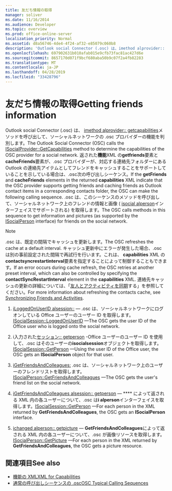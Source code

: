 ```yaml
---
title: 友だち情報の取得
manager: soliver
ms.date: 11/16/2014
ms.audience: Developer
ms.topic: overview
ms.prod: office-online-server
localization_priority: Normal
ms.assetid: d8a56746-4de4-4f24-af32-e85079c060b8
description: 'Outlook social Connector (.osc) は、imethod alprovider:: getcapabilities メソッドを呼び出して、ソーシャルネットワークの .osc プロバイダーの機能を判別します。'
ms.openlocfilehash: 697902631b010afab015e9cfb73fac81ac427d6e
ms.sourcegitcommit: 8657170d071f9bcf680aba50b9c07f2a4fb82283
ms.translationtype: MT
ms.contentlocale: ja-JP
ms.lasthandoff: 04/28/2019
ms.locfileid: "33428796"
---
```

# <a name="getting-friends-information"></a><span data-ttu-id="f008d-103">友だち情報の取得</span><span class="sxs-lookup"><span data-stu-id="f008d-103">Getting friends information</span></span>

<span data-ttu-id="f008d-104">Outlook social Connector (.osc) は、 [imethod alprovider:: getcapabilities](isocialprovider-getcapabilities.md)メソッドを呼び出して、ソーシャルネットワークの .osc プロバイダーの機能を判別します。</span><span class="sxs-lookup"><span data-stu-id="f008d-104">The Outlook Social Connector (OSC) calls the [ISocialProvider::GetCapabilities](isocialprovider-getcapabilities.md) method to determine the capabilities of the OSC provider for a social network.</span></span> <span data-ttu-id="f008d-105">返された**機能**XML の**getfriends**要素と**cacheFriends**要素が、.osc プロバイダーが、対応する連絡先フォルダーにある Outlook の連絡先アイテムとしてフレンドをキャッシュすることをサポートしていることを示している場合は、.osc次の呼び出しシーケンス。</span><span class="sxs-lookup"><span data-stu-id="f008d-105">If the **getFriends** and **cacheFriends** elements in the returned **capabilities** XML indicate that the OSC provider supports getting friends and caching friends as Outlook contact items in a corresponding contacts folder, the OSC can make the following calling sequence.</span></span> <span data-ttu-id="f008d-106">.osc は、このシーケンスのメソッドを呼び出して、ソーシャルネットワーク上のフレンドの情報と画像 ( [isocial alperson](isocialpersoniunknown.md)インターフェイスでサポートされる) を取得します。</span><span class="sxs-lookup"><span data-stu-id="f008d-106">The OSC calls methods in this sequence to get information and pictures (as supported by the [ISocialPerson](isocialpersoniunknown.md) interface) for friends on the social network.</span></span> 
  
> [!NOTE]
> <span data-ttu-id="f008d-107">.osc は、既定の間隔でキャッシュを更新します。</span><span class="sxs-lookup"><span data-stu-id="f008d-107">The OSC refreshes the cache at a default interval.</span></span> <span data-ttu-id="f008d-108">キャッシュ更新中にエラーが発生した場合、.osc は別の事前設定された間隔で再試行を行います。これは、 **capabilities** XML の**contactsyncrestartinterval**要素を指定することによって制御することもできます。</span><span class="sxs-lookup"><span data-stu-id="f008d-108">If an error occurs during cache refresh, the OSC retries at another preset interval, which can also be controlled by specifying the **contactSyncRestartInterval** element in the **capabilities** XML.</span></span> <span data-ttu-id="f008d-109">連絡先キャッシュの更新の詳細については、「[友人とアクティビティを同期](synchronizing-friends-and-activities.md)する」を参照してください。</span><span class="sxs-lookup"><span data-stu-id="f008d-109">For more information about refreshing the contacts cache, see [Synchronizing Friends and Activities](synchronizing-friends-and-activities.md).</span></span> 
  
1. <span data-ttu-id="f008d-110">[iLoggedOnUserID alsession::](isocialsession-loggedonuserid.md) — .osc は、ソーシャルネットワークにログオンしている Office ユーザーのユーザー ID を取得します。</span><span class="sxs-lookup"><span data-stu-id="f008d-110">[ISocialSession::LoggedOnUserID](isocialsession-loggedonuserid.md) —The OSC gets the user ID of the Office user who is logged onto the social network.</span></span> 
    
2. <span data-ttu-id="f008d-111">i入力された[セッション:: getperson](isocialsession-getperson.md) -Office ユーザーのユーザー ID を使用して、.osc はそのユーザーの**isocialsession**オブジェクトを取得します。</span><span class="sxs-lookup"><span data-stu-id="f008d-111">[ISocialSession::GetPerson](isocialsession-getperson.md) —Using the user ID of the Office user, the OSC gets an **ISocialPerson** object for that user.</span></span> 
    
3. <span data-ttu-id="f008d-112">[iGetFriendsAndColleagues:](isocialperson-getfriendsandcolleagues.md) .osc は、ソーシャルネットワーク上のユーザーのフレンドリストを取得します。</span><span class="sxs-lookup"><span data-stu-id="f008d-112">[ISocialPerson::GetFriendsAndColleagues](isocialperson-getfriendsandcolleagues.md) —The OSC gets the user's friend list on the social network.</span></span> 
    
4. <span data-ttu-id="f008d-113">[iGetFriendsAndColleagues alsession:: getperson](isocialsession-getperson.md) — \*\*\*\* によって返される XML 内の各ユーザーについて、.osc は**i alperson**インターフェイスを取得します。</span><span class="sxs-lookup"><span data-stu-id="f008d-113">[ISocialSession::GetPerson](isocialsession-getperson.md) —For each person in the XML returned by **GetFriendsAndColleagues**, the OSC gets an **ISocialPerson** interface.</span></span> 
    
5. <span data-ttu-id="f008d-114">[ichanged alperson:: getpicture](isocialperson-getpicture.md) — **GetFriendsAndColleagues**によって返される XML 内の各ユーザーについて、.osc が画像リソースを取得します。</span><span class="sxs-lookup"><span data-stu-id="f008d-114">[ISocialPerson::GetPicture](isocialperson-getpicture.md) —For each person in the XML returned by **GetFriendsAndColleagues**, the OSC gets a picture resource.</span></span>
    
## <a name="see-also"></a><span data-ttu-id="f008d-115">関連項目</span><span class="sxs-lookup"><span data-stu-id="f008d-115">See also</span></span>

- [<span data-ttu-id="f008d-116">機能の XML</span><span class="sxs-lookup"><span data-stu-id="f008d-116">XML for Capabilities</span></span>](xml-for-capabilities.md)
- [<span data-ttu-id="f008d-117">通常の呼び出しシーケンスの .osc</span><span class="sxs-lookup"><span data-stu-id="f008d-117">OSC Typical Calling Sequences</span></span>](osc-typical-calling-sequences.md)

